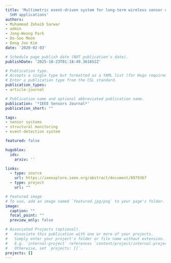 ```yaml
---
title: 'Multimetric event-driven system for long-term wireless sensor operation for
  SHM applications'
authors:
- Muhammad Zohaib Sarwar
- admin
- Jong-Woong Park
- Do-Soo Moon
- Dong Joo Kim
date: '2020-02-03'

# Schedule page publish date (NOT publication's date).
publishDate: '2025-10-23T01:18:49.361652Z'

# Publication type.
# Accepts a single type but formatted as a YAML list (for Hugo requirements).
# Enter a publication type from the CSL standard.
publication_types:
- article-journal

# Publication name and optional abbreviated publication name.
publication: '*IEEE Sensors Journal*'
publication_short: ""

tags:
- sensor systems
- structural monitoring
- event-detection system

featured: false

hugoblox:
  ids:
    arxiv: ''

links:
  - type: source
    url: https://ieeexplore.ieee.org/abstract/document/8979367
  - type: project
    url: ""

# Featured image
# To use, add an image named `featured.jpg/png` to your page's folder. 
image:
  caption: ""
  focal_point: ""
  preview_only: false

# Associated Projects (optional).
#   Associate this publication with one or more of your projects.
#   Simply enter your project's folder or file name without extension.
#   E.g. `internal-project` references `content/project/internal-project/index.md`.
#   Otherwise, set `projects: []`.
projects: []
---
```


